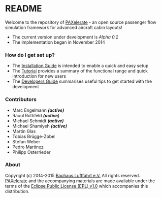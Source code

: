 # README #

Welcome to the repository of [PAXelerate](http://www.paxelerate.com) - an open source passenger flow simulation framework for advanced aircraft cabin layouts! 

* The current version under development is *Alpha 0.2*
* The implementation began in November 2014

### How do I get set up? ###

* The [Installation Guide](installation) is intended to enable a quick and easy setup 
* The [Tutorial](tutorial) provides a summary of the functional range and quick introduction for new users
* The [Developers Guide](developer) summarises useful tips to get started with the development

### Contributors ###

* Marc Engelmann ***(active)***
* Raoul Rothfeld ***(active)***
* Michael Schmidt ***(active)***
* Michael Shamiyeh ***(active)***
* Martin Glas 
* Tobias Brügge-Zobel
* Stefan Weber
* Pedro Martinez
* Philipp Osterrieder

### About ###

Copyright (c) 2014-2015 [Bauhaus Luftfahrt e.V.](http://www.bauhaus-luftfahrt.net/?set_language=en) All rights reserved. [PAXelerate](http://www.paxelerate.com) and the accompanying materials are made available under the terms of the [Eclipse Public License (EPL) v1.0](http://www.eclipse.org/legal/epl-v10.html) which accompanies this distribution.